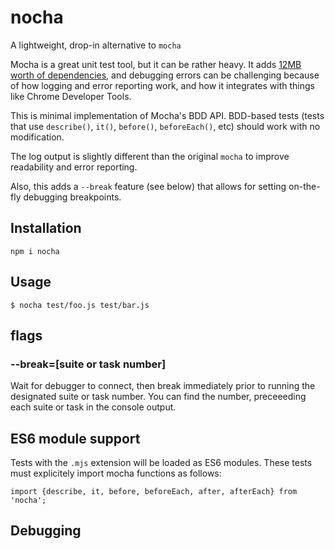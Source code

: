 # nocha

A lightweight, drop-in alternative to `mocha`

Mocha is a great unit test tool, but it can be rather heavy.  It
adds [12MB worth of dependencies](http://npm.broofa.com/?q=mocha),
and debugging errors can be challenging because of how logging and error
reporting work, and how it integrates with things like Chrome Developer Tools.

This is minimal implementation of Mocha's BDD API.  BDD-based tests (tests that
use `describe()`, `it()`, `before()`, `beforeEach()`, etc) should work with no
modification.

The log output is slightly different than the original `mocha` to improve
readability and error reporting.

Also, this adds a `--break` feature (see below) that allows for setting on-the-fly debugging breakpoints.

## Installation

```
npm i nocha
```

## Usage

```
$ nocha test/foo.js test/bar.js
```

## flags

### --break=[suite or task number]

Wait for debugger to connect, then break immediately prior to running the
designated suite or task number.  You can find the number, preceeeding each
suite or task in the console output.

## ES6 module support

Tests with the `.mjs` extension will be loaded as ES6 modules.  These tests must
explicitely import mocha functions as follows:

```
import {describe, it, before, beforeEach, after, afterEach} from 'nocha';
```

## Debugging
